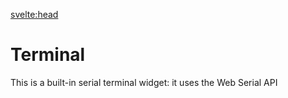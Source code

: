 <script lang=ts>
    import { onMount } from "svelte";

    import { Terminal } from "$lib/widgets";

    let terminal: SvelteComponent;
</script>

<svelte:head>

<title>Demo - Terminal</title>
</svelte:head>

# Terminal

This is a built-in serial terminal widget: it uses the Web Serial API

<Terminal />
